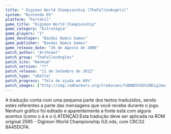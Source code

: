 ```yaml
---
title: " Digimon World Championship (TheFallenAngels)"
system: "Nintendo DS"
platform: "Portátil"
game_title: "Digimon World Championship"
game_category: "Estratégia"
game_players: "1"
game_developer: "Bandai Namco Games"
game_publisher: "Bandai Namco Games"
game_release_date: "26 de Agosto de 2008"
patch_author: "Archnael"
patch_group: "TheFallenAngles"
patch_site: "Nenhum"
patch_version: "??"
patch_release: "11 de Setembro de 2012"
patch_type: "xDelta"
patch_progress: "Tela de ajuda em 60%"
patch_images: ["http://img.romhackers.org/traducoes/%5BNDS%5D%20Digimon%20World%20Championship%20-%201.png","http://img.romhackers.org/traducoes/%5BNDS%5D%20Digimon%20World%20Championship%20-%20Archnael%20-%202.png","http://img.romhackers.org/traducoes/%5BNDS%5D%20Digimon%20World%20Championship%20-%20Archnael%20-%203.png"]
---
```

A tradução conta com uma pequena parte dos textos traduzidos, sendo estes referentes a parte das mensagens que você recebe durante o jogo. Nenhum gráfico foi editado e aparentemente a fonte está com alguns acentos (como o á e o í).ATENÇÃO:Esta tradução deve ser aplicada na ROM original 2595 - Digimon World Championship (U).nds, com CRC32 8A45DCFA.